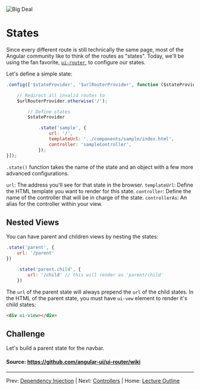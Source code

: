 ![Big Deal](https://s-media-cache-ak0.pinimg.com/originals/7e/a6/fb/7ea6fbd43cad1f8f376bc982b9bae5a2.gif)
# States

Since every different route is still technically the same page, most of the Angular community like to think of the routes as "states". Today, we'll be using the fan favorite, [`ui-router`](https://github.com/angular-ui/ui-router), to configure our states.

Let's define a simple state:

```js
.config(['$stateProvider', '$urlRouterProvider', function ($stateProvider, $urlRouterProvider){

	// Redirect all invalid routes to 
	$urlRouterProvider.otherwise('/');

		// Define states
		$stateProvider

			.state('sample', {
				url: '/',
				templateUrl: '../components/sample/index.html',
				controller: 'sampleController',
			});
}]);
```

`.state()` function takes the name of the state and an object with a few more advanced configurations.

`url`: The address you'll see for that state in the browser.
`templateUrl`: Define the HTML template you want to render for this state.
`controller`: Define the name of the controller that will be in charge of the state.
`controllerAs`: An alias for the controller within your view. 

## Nested Views

You can have parent and children views by nesting the states:

```js
.state('parent', {
	url: '/parent'
})

	.state('parent.child', {
		url: '/child' // this will render as 'parent/child'
	})
```

The `url` of the parent state will always prepend the `url` of the child states. In the HTML of the parent state, you must have `ui-vew` element to render it's child states:

```html
<div ui-view></div>
```

## Challenge

Let's build a parent state for the navbar. 

#### Source: https://github.com/angular-ui/ui-router/wiki
________________________________

Prev: [Dependency Injection](./dependency-injection.md) | Next: [Controllers](./controllers.md) |
Home: [Lecture Outline](../README.md)
